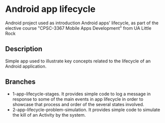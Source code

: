 # Android app lifecycle

Android project used as introduction Android apps' lifecycle, as part of the elective course &quot;CPSC-3367 Mobile Apps Development&quot; from UA Little Rock

## Description

Simple app used to illustrate key concepts related to the lifecycle of an Android application.

## Branches

- 1-app-lifecycle-stages. It provides simple code to log a message in response to some of the main events in app lifecycle in order to showcase that process and order of the several states involved.
- 2-app-lifecycle-problem-simulation. It provides simple code to simulate the kill of an Activity by the system.